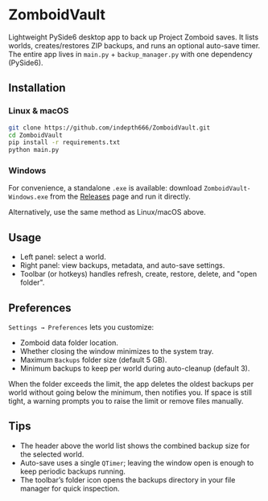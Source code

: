 # ZomboidVault

Lightweight PySide6 desktop app to back up Project Zomboid saves. It lists worlds, creates/restores ZIP backups, and runs an optional auto-save timer. The entire app lives in `main.py` + `backup_manager.py` with one dependency (PySide6).

## Installation

### Linux & macOS

```bash
git clone https://github.com/indepth666/ZomboidVault.git
cd ZomboidVault
pip install -r requirements.txt
python main.py
```

### Windows

For convenience, a standalone `.exe` is available: download `ZomboidVault-Windows.exe` from the [Releases](https://github.com/indepth666/ZomboidVault/releases) page and run it directly.

Alternatively, use the same method as Linux/macOS above.

## Usage

- Left panel: select a world.
- Right panel: view backups, metadata, and auto-save settings.
- Toolbar (or hotkeys) handles refresh, create, restore, delete, and "open folder".

## Preferences

`Settings → Preferences` lets you customize:
- Zomboid data folder location.
- Whether closing the window minimizes to the system tray.
- Maximum `Backups` folder size (default 5 GB).
- Minimum backups to keep per world during auto-cleanup (default 3).

When the folder exceeds the limit, the app deletes the oldest backups per world without going below the minimum, then notifies you. If space is still tight, a warning prompts you to raise the limit or remove files manually.

## Tips

- The header above the world list shows the combined backup size for the selected world.
- Auto-save uses a single `QTimer`; leaving the window open is enough to keep periodic backups running.
- The toolbar’s folder icon opens the backups directory in your file manager for quick inspection.
